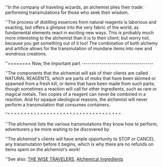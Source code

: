 ''In the company of traveling wizards, an alchemist plies their trade:
performing transmutations for those who seek their wisdom.

''The process of distilling essences from natural reagents is laborious
and exacting, but offers a glimpse into the very fabric of the world, as
fundamental elements react in exciting new ways. This is probably much
more interesting to the alchemist than it is to their client; but worry
not, because you get something out of it too! The combination of both
alchemy and artifice allows for the transmutation of mundane items into
new and wondrous creations.

''======== Now, the important part ------------------------------------

''The components that the alchemist will ask of their clients are called
NATURAL REAGENTS, which are parts of mobs that have been skinned or
spawned from a fresh kill, or items that have been made from such parts;
though sometimes a reaction will call for other ingredients, such as
rare or magical metals. Two copies of a reagent can never be combined in
a reaction. And for opaque ideological reasons, the alchemist will never
perform a transmutation that consumes containers.

''^ ^ ^ ^ ^ ^ ^ ^ ^ ^ ^ ^ ^ ^ ^ ^ ^ ^ ^ ^ ^ ^ ^ ^ ^ ^ ^ ^ ^ ^ ^ ^ ^ ^ ^

''The alchemist lists the various transmutations they know how to
perform, adventurers.y be more waiting to be discovered by

''The alchemist's clients will have ample opportunity to STOP or CANCEL
any transmutation before it begins, which is why there are no refunds on
items spent on the alchemist's work!

''See also: [THE WISE TRAVELERS](:Category:Wise_Travelers "wikilink"),
[Alchemical Ingredients](:Category:Alchemical_Ingredients "wikilink")
